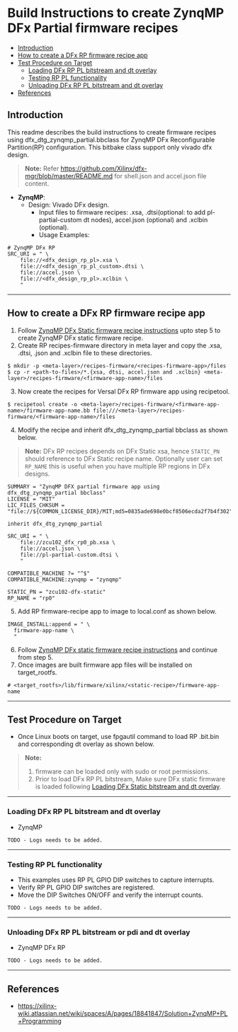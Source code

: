 # Build Instructions to create ZynqMP DFx Partial firmware recipes

* [Introduction](#introduction)
* [How to create a DFx RP firmware recipe app](#how-to-create-a-dfx-rp-firmware-recipe-app)
* [Test Procedure on Target](#test-procedure-on-target)
  * [Loading DFx RP PL bitstream and dt overlay](#loading-dfx-rp-pl-bitstream-and-dt-overlay)
  * [Testing RP PL functionality](#testing-rp-pl-functionality)
  * [Unloading DFx RP PL bitstream and dt overlay](#unloading-dfx-rp-pl-bitstream-and-dt-overlay)
* [References](#references)

## Introduction
This readme describes the build instructions to create firmware recipes using
dfx_dtg_zynqmp_partial.bbclass for ZynqMP DFx Reconfigurable Partition(RP)
configuration. This bitbake class support only vivado dfx design.

> **Note:** Refer https://github.com/Xilinx/dfx-mgr/blob/master/README.md for
> shell.json and accel.json file content.

* **ZynqMP**:
  * Design: Vivado DFx design.
    * Input files to firmware recipes: .xsa, .dtsi(optional: to add pl-partial-custom
      dt nodes), accel.json (optional) and .xclbin (optional).
    * Usage Examples:
```
# ZynqMP DFx RP
SRC_URI = " \
    file://<dfx_design_rp_pl>.xsa \
    file://<dfx_design_rp_pl_custom>.dtsi \
    file://accel.json \
    file://<dfx_design_rp_pl>.xclbin \
    "
```
---

## How to create a DFx RP firmware recipe app

1. Follow [ZynqMP DFx Static firmware recipe instructions](README.dfx.dtg.zynqmp.static.md)
   upto step 5 to create ZynqMP DFx static firmware recipe.
2. Create RP recipes-firmware directory in meta layer and copy the .xsa, .dtsi,
   .json and .xclbin file to these directories.
```
$ mkdir -p <meta-layer>/recipes-firmware/<recipes-firmware-app>/files
$ cp -r <path-to-files>/*.{xsa, dtsi, accel.json and .xclbin} <meta-layer>/recipes-firmware/<firmware-app-name>/files
```
3. Now create the recipes for Versal DFx RP firmware app using recipetool.
```
$ recipetool create -o <meta-layer>/recipes-firmware/<firmware-app-name>/firmware-app-name.bb file:///<meta-layer>/recipes-firmware/<firmware-app-name>/files
```
4. Modify the recipe and inherit dfx_dtg_zynqmp_partial bbclass as shown below.
> **Note:** DFx RP recipes depends on DFx Static xsa, hence `STATIC_PN` should
> reference to DFx Static recipe name. Optionally user can set `RP_NAME` this is
> useful when you have multiple RP regions in DFx designs.

```
SUMMARY = "ZynqMP DFX partial firmware app using dfx_dtg_zynqmp_partial bbclass"
LICENSE = "MIT"
LIC_FILES_CHKSUM = "file://${COMMON_LICENSE_DIR}/MIT;md5=0835ade698e0bcf8506ecda2f7b4f302"

inherit dfx_dtg_zynqmp_partial

SRC_URI = " \
    file://zcu102_dfx_rp0_pb.xsa \
    file://accel.json \
    file://pl-partial-custom.dtsi \
    "

COMPATIBLE_MACHINE ?= "^$"
COMPATIBLE_MACHINE:zynqmp = "zynqmp"

STATIC_PN = "zcu102-dfx-static"
RP_NAME = "rp0"
```
5. Add RP firmware-recipe app to image to local.conf as shown below.
```
IMAGE_INSTALL:append = " \
  firmware-app-name \
  "
```
6. Follow [ZynqMP DFx static firmware recipe instructions](README.dfx.dtg.zynqmp.static.md) and continue from step 5.
7. Once images are built firmware app files will be installed on target_rootfs.
```
# <target_rootfs>/lib/firmware/xilinx/<static-recipe>/firmware-app-name
```
---

## Test Procedure on Target
* Once Linux boots on target, use fpgautil command to load RP .bit.bin and corresponding
  dt overlay as shown below.
> **Note:**
> 1. firmware can be loaded only with sudo or root permissions.
> 2. Prior to load DFx RP PL bitstream, Make sure DFx static firmware is
>    loaded following [Loading DFx Static bitstream and dt overlay](README.dfx.dtg.zynqmp.static.md).
---

### Loading DFx RP PL bitstream and dt overlay
* ZynqMP
```
TODO - Logs needs to be added.
```
---

### Testing RP PL functionality

* This examples uses RP PL GPIO DIP switches to capture interrupts.
* Verify RP PL GPIO DIP switches are registered.
* Move the DIP Switches ON/OFF and verify the interrupt counts.
```
TODO - Logs needs to be added.
```
---

### Unloading DFx RP PL bitstream or pdi and dt overlay
* ZynqMP DFx RP
```
TODO - Logs needs to be added.
```
---

## References
* https://xilinx-wiki.atlassian.net/wiki/spaces/A/pages/18841847/Solution+ZynqMP+PL+Programming
